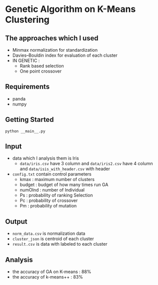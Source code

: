 # Genetic Algorithm on K-Means Clustering
## The approaches which I used
- Minmax normalization for standardization
- Davies–Bouldin index for evaluation of each cluster
- IN GENETIC :
  * Rank based selection
  * One point crossover

## Requirements
- panda
- numpy

## Getting Started
```
python __main__.py
```

## Input
- data which I analysis them is Iris
  * ```data/iris.csv``` have 3 column and ```data/iris2.csv``` have 4 column and ```data/isis_with_header.csv``` with header
- ```config.txt``` contain control parameters
  * kmax : maximum number of clusters
  * budget : budget of how many times run GA
  * numOInd : number of Individual
  * Ps : probability of ranking Selection
  * Pc : probability of crossover
  * Pm : probability of mutation

## Output
- ```norm_data.csv``` is normalization data
- ```cluster_json``` is centroid of each cluster
- ```result.csv``` is data with labeled to each cluster

## Analysis
- the accuracy of GA on K-means : 88%
- the accuracy of k-means++ : 83%
